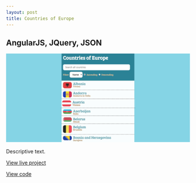 ```yaml
---
layout: post
title: Countries of Europe
---
```



## AngularJS, JQuery, JSON
<img src="_includes/images/portfolio1.JPG">
<p>Descriptive text.</p>
<p><a href="nicolemoran.github.io/countries/index.html">View live project</a></p>
<p><a href="https://github.com/nicolemoran/countries_of_europe">View code</a></p>
